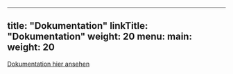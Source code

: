 
---
title: "Dokumentation"
linkTitle: "Dokumentation"
weight: 20
menu:
  main:
    weight: 20
---
[Dokumentation hier ansehen](/docs/)